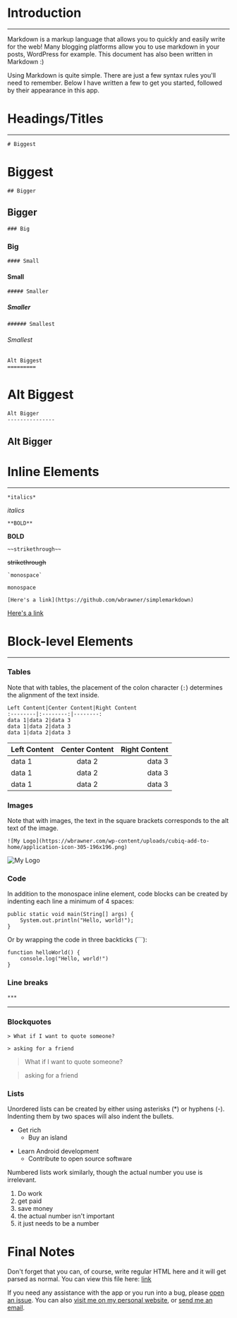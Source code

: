 # Introduction

***

Markdown is a markup language that allows you to quickly and easily write for the web! Many blogging platforms allow you to use markdown in your posts, WordPress for example. This document has also been written in Markdown :)

Using Markdown is quite simple. There are just a few syntax rules you'll need to remember. Below I have written a few to get you started, followed by their appearance in this app.

# Headings/Titles

***

`# Biggest`

# Biggest

`## Bigger`

## Bigger

`### Big`

### Big

`#### Small`

#### Small

`##### Smaller`

##### Smaller

`###### Smallest`

###### Smallest

```
Alt Biggest
=========
```

Alt Biggest
=========

```
Alt Bigger
---------------
```

Alt Bigger
---------------

# Inline Elements

***

`*italics*`

*italics*

`**BOLD**`

**BOLD**

`~~strikethrough~~`

~~strikethrough~~

```
`monospace`
```

`monospace`

```
[Here's a link](https://github.com/wbrawner/simplemarkdown)
```

[Here's a link](https://github.com/wbrawner/simplemarkdown)

# Block-level Elements

***

### Tables

Note that with tables, the placement of the colon character (`:`) determines the alignment of the text inside.

```
Left Content|Center Content|Right Content
:--------|:--------:|--------:
data 1|data 2|data 3
data 1|data 2|data 3
data 1|data 2|data 3
```

Left Content|Center Content|Right Content
:--------|:--------:|--------:
data 1|data 2|data 3
data 1|data 2|data 3
data 1|data 2|data 3

### Images

Note that with images, the text in the square brackets corresponds to the alt text of the image.

```
![My Logo](https://wbrawner.com/wp-content/uploads/cubiq-add-to-home/application-icon-305-196x196.png)
```

![My Logo](https://wbrawner.com/wp-content/uploads/cubiq-add-to-home/application-icon-305-196x196.png)

### Code 

In addition to the monospace inline element, code blocks can be created by indenting each line a minimum of 4 spaces:

    public static void main(String[] args) {
        System.out.println("Hello, world!");
    }

Or by wrapping the code in three backticks (\`\`\`):

```
function helloWorld() {
    console.log("Hello, world!")
}
```

### Line breaks

`***`

***

### Blockquotes

```
> What if I want to quote someone?

> asking for a friend
```

> What if I want to quote someone?

> asking for a friend

### Lists

Unordered lists can be created by either using asterisks (*) or hyphens (-). Indenting them by two spaces will also indent the bullets.

* Get rich
  * Buy an island
- Learn Android development
  - Contribute to open source software 

Numbered lists work similarly, though the actual number you use is irrelevant.

1. Do work
  0. get paid
  3. save money 
0. the actual number isn't important
  234234. it just needs to be a number 

# Final Notes

Don't forget that you can, of course, write regular HTML here and it will get parsed as normal. You can view this file here: [link](https://github.com/wbrawner/SimpleMarkdown/blob/master/app/src/main/assets/Cheatsheet.md)

If you need any assistance with the app or you run into a bug, please [open an issue](https://github.com/wbrawner/SimpleMarkdown/). You can also [visit me on my personal website](https://wbrawner.com), or [send me an email](billybrawner@gmail.com).